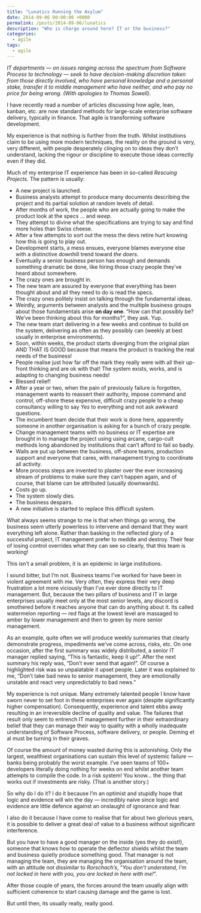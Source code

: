 ```yaml
---
title: "Lunatics Running the Asylum"
date: 2014-09-06 00:00:00 +0000
permalink: /posts/2014-09-06/lunatics
description: "Who is charge around here? IT or the business?"
categories: 
  - agile
tags:
  - agile
---
```


_IT departments — on issues ranging across the spectrum from Software Process to technology — seek to have decision-making discretion taken from those directly involved, who have personal knowledge and a personal stake, transfer it to middle management who have neither, and who pay no price for being wrong. (With apologies to Thomas Sowell)_.

I have recently read a number of articles discussing how agile, lean, kanban, etc. are now standard methods for large-scale enterprise software delivery, typically in finance. That agile is transforming software development.

My experience is that nothing is further from the truth. Whilst institutions claim to be using more modern techniques, the reality on the ground is very, very different, with people desperately clinging on to ideas they don’t understand, lacking the rigour or discipline to execute those ideas correctly even if they did.

Much of my enterprise IT experience has been in so-called _Rescuing Projects._ The pattern is usually:

- A new project is launched.
- Business analysts attempt to produce many documents describing the project and its partial solution at random levels of detail.
- After months of work, the people who are actually going to make the product look at the specs … and _weep_.
- They attempt to divine what the specifications are trying to say and find more holes than Swiss cheese.
- After a few attempts to sort out the mess the devs retire hurt knowing how this is going to play out.
- Development starts, a mess ensues, everyone blames everyone else with a distinctive downhill trend toward _the doers._
- Eventually a senior business person has enough and demands something dramatic be done, like hiring those crazy people they’ve heard about somewhere.
- The crazy ones are brought in.
- The new team are assured by everyone that everything has been thought about and all they need to do is read the specs.
- The crazy ones politely insist on talking through the fundamental ideas.
- Weirdly, arguments between analysts and the multiple business groups about those fundamentals arise **on day one**. “How can that possibly be? We’ve been thinking about this for months?”, they ask. Yup.
- The new team start delivering in a few weeks and continue to build on the system, delivering as often as they possibly can (weekly at best usually in enterprise environments).
- Soon, within weeks, the product starts diverging from the original plan AND THAT IS GOOD because that means the product is tracking the real needs of the business!
- People realise just how far off the mark they really were with all their up-front thinking and are ok with that! The system exists, works, and is adapting to changing business needs!
- Blessed relief!
- After a year or two, when the pain of previously failure is forgotten, management wants to reassert their authority, impose command and control, off-shore these expensive, difficult crazy people to a cheap consultancy willing to say _Yes_ to everything and not ask awkward questions.
- The incumbent team decide that their work is done here, apparently someone in another organisation is asking for a bunch of crazy people.
- Change management teams with no business or IT expertise are brought in to manage the project using using arcane, cargo-cult methods long abandoned by institutions that can’t afford to fail so badly.
- Walls are put up between the business, off-shore teams, production support and everyone that cares, with management trying to coordinate all activity.
- More process steps are invented to plaster over the ever increasing stream of problems to make sure they can’t happen again, and of course, that blame can be attributed (usually downwards).
- Costs go up.
- The system slowly dies.
- The business despairs.
- A new initiative is started to replace this difficult system.

What always seems strange to me is that when things go wrong, the business seem utterly powerless to intervene and demand that they want everything left alone. Rather than basking in the reflected glory of a successful project, IT management prefer to meddle and destroy. Their fear of losing control overrides what they can see so clearly, that this team is working!

This isn’t a small problem, it is an epidemic in large institutions.

I sound bitter, but I’m not. Business teams I’ve worked for have been in violent agreement with me. Very often, they express their very deep frustration a lot more viciously than I’ve ever done directly to IT management. But, because the two pillars of business and IT in large enterprises usually meet only at the most senior levels, any discord is smothered before it reaches anyone that can do anything about it. Its called watermelon reporting — red flags at the lowest level are massaged to amber by lower management and then to green by more senior management.

As an example, quite often we will produce weekly summaries that clearly demonstrate progress, impediments we’ve come across, risks, etc. On one occasion, after the first summary was widely distributed, a senior IT manager replied saying, “This is fantastic, keep it up!”. After the next summary his reply was, “Don’t ever send that again!”. Of course a highlighted risk was so unpalatable it upset people. Later it was explained to me, “Don’t take bad news to senior management, they are emotionally unstable and react very unpredictably to bad news.”

My experience is not unique. Many extremely talented people I know have sworn never to set foot in these enterprises ever again (despite significantly higher compensation). Consequently, experience and talent ebbs away resulting in an irreversible decline of quality and value. The failures that result only seem to entrench IT management further in their extraordinary belief that they can manage their way to quality with a wholly inadequate understanding of Software Process, software delivery, or people. Deming et al must be turning in their graves.

Of course the amount of money wasted during this is astonishing. Only the largest, wealthiest organisations can sustain this level of systemic failure — banks being probably the worst example. I’ve seen teams of 100+ developers literally doing nothing for weeks on end whilst another team attempts to compile the code. In a risk system! You know… the thing that works out if investments are risky. (That is another story.)

So why do I do it? I do it because I’m an optimist and stupidly hope that logic and evidence will win the day — incredibly naive since logic and evidence are little defence against an onslaught of ignorance and fear.

I also do it because I have come to realise that for about two glorious years, it is possible to deliver a great deal of value to a business without significant interference.

But you have to have a good manager on the inside (yes they do exist!), someone that knows how to operate the deflector shields whilst the team and business quietly produce something good. That manager is not managing the team, they are managing the organisation around the team, with an attitude not dissimilar to _Rorschach’s_, “_You don’t understand, I’m not locked in here with you, you are locked in here with me!_”.

After those couple of years, the forces around the team usually align with sufficient coherence to start causing damage and the game is lost.

But until then, its usually really, really good.

